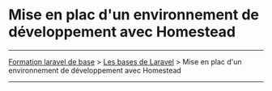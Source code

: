 # Mise en plac d'un environnement de développement avec Homestead

---

[Formation laravel de base](../../README.md) > [Les bases de Laravel](../README.md) > Mise en plac d'un environnement de développement avec Homestead

---